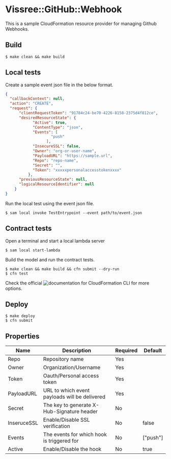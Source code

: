 # Vissree::GitHub::Webhook
This is a sample CloudFormation resource provider for managing Github Webhooks.

## Build
```
$ make clean && make build
```

## Local tests
Create a sample event json file in the below format.

```json
{
  "callbackContext": null,
  "action": "CREATE",
  "request": {
      "clientRequestToken": "91784c24-be70-4226-8158-2375d4f812ce",
      "desiredResourceState": {
            "Active": true,
            "ContentType": "json",
            "Events": [
                    "push"
                  ],
            "InsecureSSL": false,
            "Owner": "org-or-user-name",
            "PayloadURL": "https://sample.url",
            "Repo": "repo-name",
            "Secret": "",
            "Token": "xxxxxpersonalaccesstokenxxxx"
          },
      "previousResourceState": null,
      "logicalResourceIdentifier": null
    }
}
```

Run the local test using the event json file.
```
$ sam local invoke TestEntrypoint --event path/to/event.json
```

## Contract tests
Open a terminal and start a local lambda server
```
$ sam local start-lambda
```

Build the model and run the contract tests.
```
$ make clean && make build && cfn submit --dry-run
$ cfn test
```

Check the official ![documentation](https://github.com/aws-cloudformation/cloudformation-cli) for CloudFormation CLI for more options.

## Deploy
```
$ make deploy
$ cfn submit
```

## Properties
| Name        | Description                                   | Required | Default  |
|-------------|-----------------------------------------------|----------|----------|
| Repo        | Repository name                               | Yes      |          |
| Owner       | Organization/Username                         | Yes      |          |
| Token       | Oauth/Personal access token                   | Yes      |          |
| PayloadURL  | URL to which event payloads will be delivered | Yes      |          |
| Secret      | The key to generate X-Hub-Signature header    | No       |          |
| InseruceSSL | Enable/Disable SSL verification               | No       | false    |
| Events      | The events for which hook is triggered for    | No       | ["push"] |
| Active      | Enable/Disable the hook                       | No       | true     |
